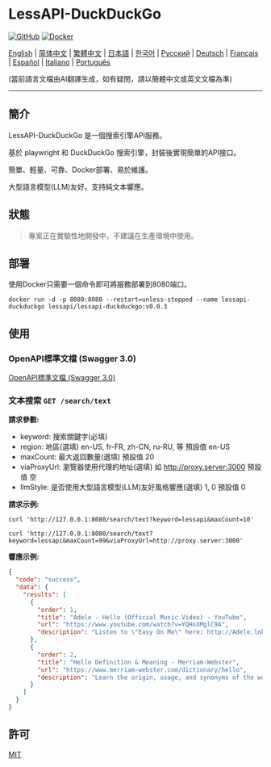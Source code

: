 # LessAPI-DuckDuckGo

[![GitHub](https://img.shields.io/github/license/lessapi-dev/lessapi-duckduckgo?style=for-the-badge)](https://github.com/lessapi-dev/lessapi-duckduckgo)
[![Docker](https://img.shields.io/docker/pulls/lessapi/lessapi-duckduckgo?style=for-the-badge)](https://hub.docker.com/r/lessapi/lessapi-duckduckgo)

[English](./../../README.md) |
[简体中文](./../zhs/README.md) |
[繁體中文](./../zht/README.md) |
[日本語](./../ja/README.md) |
[한국어](./../ko/README.md) |
[Русский](./../ru/README.md) |
[Deutsch](./../de/README.md) |
[Français](./../fr/README.md) |
[Español](./../es/README.md) |
[Italiano](./../it/README.md) |
[Português](./../pt/README.md)

(當前語言文檔由AI翻譯生成，如有疑問，請以簡體中文或英文文檔為準)

---

## 簡介

LessAPI-DuckDuckGo 是一個搜索引擎API服務。

基於 playwright 和 DuckDuckGo 搜索引擎，封裝後實現簡單的API接口。

簡單、輕量、可靠、Docker部署、易於維護。

大型語言模型(LLM)友好。支持純文本響應。

## 狀態

> 專案正在實驗性地開發中，不建議在生產環境中使用。

## 部署

使用Docker只需要一個命令即可將服務部署到8080端口。

```shell
docker run -d -p 8080:8080 --restart=unless-stopped --name lessapi-duckduckgo lessapi/lessapi-duckduckgo:v0.0.3
```

## 使用

### OpenAPI標準文檔 (Swagger 3.0)

[OpenAPI標準文檔 (Swagger 3.0)](../../resource/openapi.json)

### 文本搜索 `GET /search/text`

**請求參數:**

- keyword: 搜索關鍵字(必填)
- region: 地區(選填)  en-US, fr-FR, zh-CN, ru-RU, 等 預設值 en-US
- maxCount: 最大返回數量(選填)  預設值 20
- viaProxyUrl: 瀏覽器使用代理的地址(選填) 如 http://proxy.server:3000  預設值 空
- llmStyle: 是否使用大型語言模型(LLM)友好風格響應(選填)  1, 0 預設值 0

**請求示例:**

```shell
curl 'http://127.0.0.1:8080/search/text?keyword=lessapi&maxCount=10'
```

```shell
curl 'http://127.0.0.1:8080/search/text?keyword=lessapi&maxCount=99&viaProxyUrl=http://proxy.server:3000'
```

**響應示例:**

```json
{
  "code": "success",
  "data": {
    "results": [
      {
        "order": 1,
        "title": "Adele - Hello (Official Music Video) - YouTube",
        "url": "https://www.youtube.com/watch?v=YQHsXMglC9A",
        "description": "Listen to \"Easy On Me\" here: http://Adele.lnk.to/EOMPre-order Adele's new album \"30\" before its release on November 19: https://www.adele.comShop the \"Adele..."
      },
      {
        "order": 2,
        "title": "Hello Definition & Meaning - Merriam-Webster",
        "url": "https://www.merriam-webster.com/dictionary/hello",
        "description": "Learn the origin, usage, and synonyms of the word hello, an expression or gesture of greeting. See examples of hello in sentences and related words from the dictionary."
      }
    ]
  }
}
```

## 許可

[MIT](./../../LICENSE)
